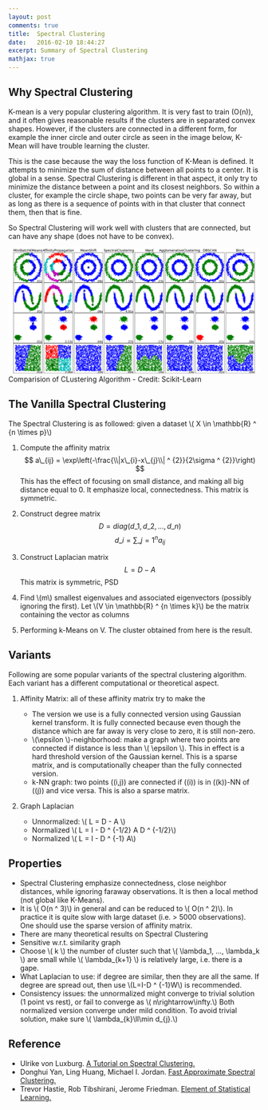 ```yaml
---
layout: post
comments: true
title:  Spectral Clustering
date:   2016-02-10 18:44:27
excerpt: Summary of Spectral Clustering
mathjax: true
---
```


## Why Spectral Clustering

K-mean is a very popular clustering algorithm. It is very fast to train (O(n)), and 
it often gives reasonable results if the clusters are in separated convex shapes. 
However, if the clusters are connected in a different form, for example the inner 
circle and outer circle as seen in the image below, K-Mean will have trouble learning 
the cluster.

This is the case because the way the loss function of K-Mean is defined. It attempts 
to minimize the sum of distance between all points to a center. It is global in a sense.
Spectral Clustering is different in that aspect, it only try to minimize the distance
between a point and its closest neighbors. So within a cluster, for example the circle shape, 
two points can be very far away, but as long as there is a sequence of points with in that 
cluster that connect them, then that is fine. 

So Spectral Clustering will work well with clusters that are connected, but can have 
any shape (does not have to be convex). 

<div class="imgcap">
<div>
<img src="/assets/spectral_clustering/plot_cluster_comparison_001.png">
</div>
<div class="thecap">Comparision of CLustering Algorithm - Credit: Scikit-Learn </div>
</div>

## The Vanilla Spectral Clustering
The Spectral Clustering is as followed: given a dataset \\( X  \in \mathbb{R} ^ {n \times p}\\)

1. Compute the affinity matrix 
$$   
a\_{ij} = \exp\left(-\frac{\\|x\_{i}-x\_{j}\\| ^ {2}}{2\sigma ^ {2}}\right)
$$
This has the effect of focusing on small distance, and making all
big distance equal to 0. It emphasize local, connectedness. This matrix
is symmetric. 

2. Construct degree matrix 
$$ D=   diag  \left( d\_{1}, d\_{2},...,d\_{n}\right) $$
$$ d\_{i}=  \sum\_{j=1} ^ {n}a_{ij} $$

3. Construct Laplacian matrix
$$ L=  D-A $$
This matrix is symmetric, PSD

4. Find \\(m\\) smallest eigenvalues and associated eigenvectors (possibly
ignoring the first). Let \\(V \in \mathbb{R} ^ {n \times k}\\) be the matrix
containing the vector as columns

5. Performing k-Means on V. The cluster obtained from here is the result. 

## Variants
Following are some popular variants of the spectral clustering algorithm. Each variant has a different computational or theoretical aspect. 

1. Affinity Matrix: all of these affinity matrix try to make the
   * The version we use is a fully connected version using Gaussian kernel transform. It is 
   fully connected because even though the distance which are far away is very close to zero,
   it is still non-zero. 
   * \\(\epsilon \\)-neighborhood: make a graph where two points are connected if distance is less than \\(  \epsilon \\). This in effect is a hard threshold version of the Gaussian kernel. This is a sparse matrix, and is computationally cheaper than the fully connected version. 
   * k-NN graph: two points \((i,j\)) are connected if \((i\)) is in \((k\))-NN of \((j\)) and vice versa. This is also a sparse matrix. 

2. Graph Laplacian
   * Unnormalized: \\( L = D - A \\)
   * Normalized \\( L = I - D ^ {-1/2} A D ^ {-1/2}\\)
   * Normalized \\( L = I - D ^ {-1} A\\)

## Properties

* Spectral Clustering emphasize connectedness, close neighbor distances, while ignoring faraway observations. It is then a local method (not global like K-Means). 
* It is \\( O(n ^ 3)\\) in general and can be reduced to  \\( O(n ^ 2)\\). In practice it is quite slow with large dataset (i.e. > 5000 observations). One should use the sparse version of affinity matrix.  
* There are many theoretical results on Spectral Clustering
* Sensitive w.r.t. similarity graph
* Choose \\( k \\) the number of cluster such that \\( \lambda\_1, ..., \lambda\_k \\) are small while \\( \lambda\_{k+1} \\) is relatively large, i.e. there is a gape. 
* What Laplacian to use: if degree are similar, then they are all the
same. If degree are spread out, then use \\(L=I-D ^ {-1}W\\) is recommended. 
* Consistency issues: the unnormalized might converge to trivial solution
(1 point vs rest), or fail to converge as \\( n\rightarrow\infty.\\) Both
normalized version converge under mild condition. To avoid trivial
solution, make sure \\( \lambda\_{k}\ll\min d\_{j}.\\)

## Reference
* Ulrike von Luxburg. [A Tutorial on Spectral Clustering.](http://www.stat.berkeley.edu/~hhuang/STAT141/SpectralClustering.pdf)
* Donghui Yan, Ling Huang, Michael I. Jordan. [Fast Approximate Spectral
Clustering.](http://www.cs.berkeley.edu/~jordan/papers/yan-etal-long.pdf)
* Trevor Hastie, Rob Tibshirani, Jerome Friedman. [Element of Statistical
Learning.](http://statweb.stanford.edu/~tibs/ElemStatLearn/)
